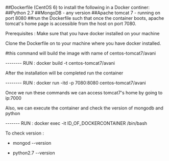   ##Dockerfile (CentOS 6) to install the following in a Docker continer:
  ##Python 2.7
  ##MongoDB - any version
  ##Apache tomcat 7 - running on port 8080
  ##run the Dockerfile such that once the container boots, apache tomcat's home page is accessible from the host on port 7080.

Prerequisites : Make sure that you have docker installed on your machine

Clone the Dockerfile on to your machine where you have docker installed.

#this command will build the image with name of centos-tomcat7/avani

-------- RUN : docker build -t centos-tomcat7/avani  

After the installation will be completed run the container


--------  RUN : docker run -itd -p 7080:8080 centos-tomcat7/avani

Once we run these commands we can access tomcat7's home by going to ip:7000

Also, we can execute the container and check the version of mongodb and python

-------   RUN : docker exec -it ID_OF_DOCKERCONTAINER /bin/bash

To check version :

-   mongod --version

-   python2.7 --version




